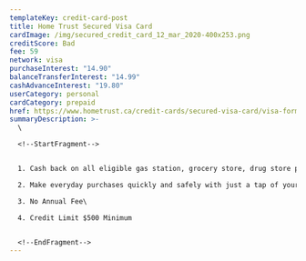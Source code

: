 ```yaml
---
templateKey: credit-card-post
title: Home Trust Secured Visa Card
cardImage: /img/secured_credit_card_12_mar_2020-400x253.png
creditScore: Bad
fee: 59
network: visa
purchaseInterest: "14.90"
balanceTransferInterest: "14.99"
cashAdvanceInterest: "19.80"
userCategory: personal
cardCategory: prepaid
href: https://www.hometrust.ca/credit-cards/secured-visa-card/visa-form/?product=lowrate
summaryDescription: >-
  \

  <!--StartFragment-->


  1. Cash back on all eligible gas station, grocery store, drug store purchases and recurring payments. 1%\

  2. Make everyday purchases quickly and safely with just a tap of your contactless-enabled Mastercard or device\

  3. No Annual Fee\

  4. Credit Limit $500 Minimum


  <!--EndFragment-->
---
```

